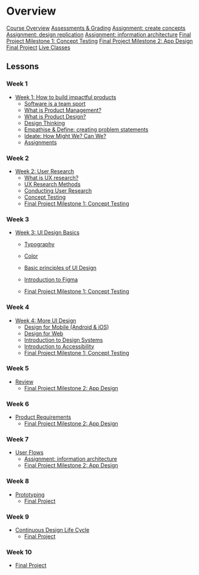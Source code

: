 # Overview

[Course Overview](pm-and-design.md)
[Assessments & Grading](assessments.md)
[Assignment: create concepts](lessons/software-team/assignment.md)
[Assignment: design replication](lessons/ui-design-basics/assignment.md)
[Assignment: information architecture]()
[Final Project Milestone 1: Concept Testing](concept-testing.md)
[Final Project Milestone 2: App Design](app-designs.md)
[Final Project](final-project.md)
[Live Classes]()


## Lessons

### Week 1

- [Week 1: How to build impactful products](lessons/software-dev-teams.md)
  - [Software is a team sport](lessons/software-team/basics.md)
  - [What is Product Management?](lessons/software-team/what-is-pm.md)
  - [What is Product Design?](lessons/software-team/what-is-design.md)
  - [Design Thinking](lessons/software-team/design-thinking.md)
  - [Empathise & Define: creating problem statements](lessons/software-team/empathize-and-define.md)
  - [Ideate: How Might We? Can We?](lessons/software-team/how-might-we.md)
  - [Assignments](lessons/software-team/wrap-up.md)


### Week 2

- [Week 2: User Research](lessons/ux-research.md)
  - [What is UX research?](lessons/ux-research/basics.md)
  - [UX Research Methods](lessons/ux-research/methods.md)
  - [Conducting User Research](lessons/ux-research/conducting-research.md)
  - [Concept Testing](lessons/ux-research/concept-testing.md)
  - [Final Project Milestone 1: Concept Testing](concept-testing.md)

### Week 3

- [Week 3: UI Design Basics](lessons/ui-design-basics.md)
  - [Typography](lessons/ui-design-basics/typography.md)
  - [Color](lessons/ui-design-basics/color.md)
  - [Basic principles of UI Design](lessons/ui-design-basics/basic-principles.md)
  - [Introduction to Figma](lessons/ui-design-basics/introduction-to-Figma.md)
 
  - [Final Project Milestone 1: Concept Testing](concept-testing.md)


### Week 4

- [Week 4: More UI Design](lessons/more-ui-design.md)
  - [Design for Mobile (Android & iOS)](lessons/more-ui-design/mobile.md)
  - [Design for Web](lessons/more-ui-design/web.md)
  - [Introduction to Design Systems](lessons/more-ui-design/design-systems.md)
  - [Introduction to Accessibility](lessons/more-ui-design/accessibility.md)
  - [Final Project Milestone 1: Concept Testing](concept-testing.md)

### Week 5
- [Review]()
  - [Final Project Milestone 2: App Design](app-designs.md)


### Week 6
- [Product Requirements]()
  - [Final Project Milestone 2: App Design](app-designs.md)


### Week 7
- [User Flows]()
  - [Assignment: information architecture]()
  - [Final Project Milestone 2: App Design](app-designs.md)

### Week 8
- [Prototyping]()
  - [Final Project](final-project.md)


### Week 9
- [Continuous Design Life Cycle]()
  - [Final Project](final-project.md)

### Week 10
- [Final Project](final-project.md)

